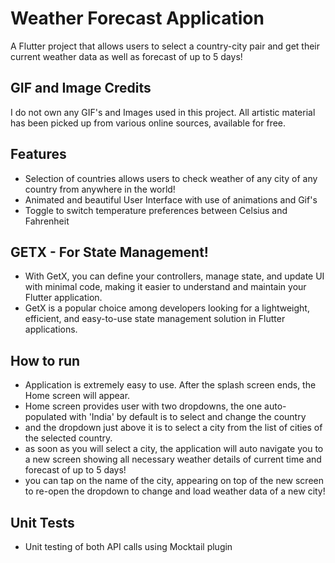 # Weather Forecast Application

A Flutter project that allows users to select a country-city pair and get their current weather data as well as 
forecast of up to 5 days!

## GIF and Image Credits

I do not own any GIF's and Images used in this project.
All artistic material has been picked up from various online sources, available for free.

## Features

- Selection of countries allows users to check weather of any city of any country from anywhere in the world!
- Animated and beautiful User Interface with use of animations and Gif's
- Toggle to switch temperature preferences between Celsius and Fahrenheit

## GETX - For State Management!

- With GetX, you can define your controllers, manage state, and update UI with minimal code, making it easier to understand and maintain your Flutter application.
- GetX is a popular choice among developers looking for a lightweight, efficient, and easy-to-use state management solution in Flutter applications.

## How to run

- Application is extremely easy to use. After the splash screen ends, the Home screen will appear.
- Home screen provides user with two dropdowns, the one auto-populated with 'India' by default is to select and change the country
- and the dropdown just above it is to select a city from the list of cities of the selected country.
- as soon as you will select a city, the application will auto navigate you to a new screen showing all necessary weather details of current time and forecast of up to 5 days!
- you can tap on the name of the city, appearing on top of the new screen to re-open the dropdown to change and load weather data of a new city!

## Unit Tests

- Unit testing of both API calls using Mocktail plugin




